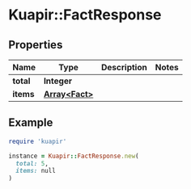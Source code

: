 # Kuapir::FactResponse

## Properties

| Name | Type | Description | Notes |
| ---- | ---- | ----------- | ----- |
| **total** | **Integer** |  |  |
| **items** | [**Array&lt;Fact&gt;**](Fact.md) |  |  |

## Example

```ruby
require 'kuapir'

instance = Kuapir::FactResponse.new(
  total: 5,
  items: null
)
```

